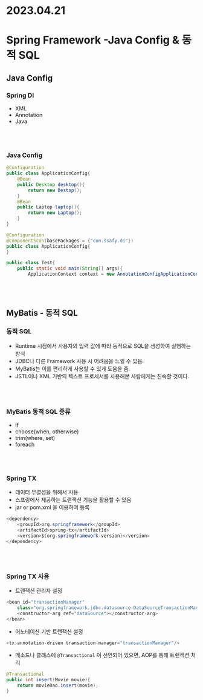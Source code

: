 # 2023.04.21

# Spring Framework -Java Config & 동적 SQL

## Java Config

### Spring DI

- XML
- Annotation
- Java

<br>

<br>

### Java Config

```java
@Configuration
public class ApplicationConfig{
	@Bean
	public Desktop desktop(){
		return new Destop();
	}
	@Bean
	public Laptop laptop(){
		return new Laptop();
	}
}
```

```java
@Configuration
@ComponentScan(basePackages = {"com.ssafy.di"})
public class ApplicationConfig{
}
```

```java
public class Test{
	public static void main(String[] args){
		ApplicationContext context = new AnnotationConfigApplicationContext(ApplicationConfig.class);
```

<br>
<br>

## MyBatis - 동적 SQL

### 동적 SQL

- Runtime 시점에서 사용자의 입력 값에 따라 동적으로 SQL을 생성하여 실행하는 방식
- JDBC나 다른 Framework 사용 시 어려움을 느낄 수 있음.
- MyBatis는 이를 편리하게 사용할 수 있게 도움을 줌.
- JSTL이나 XML 기반의 텍스트 프로세서를 사용해본 사람에게는 친숙할 것이다.

<br>
<br>

### MyBatis 동적 SQL 종류

- if
- choose(when, otherwise)
- trim(where, set)
- foreach

<br>
<br>

### Spring TX

- 데이터 무결성을 위해서 사용
- 스프링에서 제공하는 트랜잭션 기능을 활용할 수 있음
- jar or pom.xml 을 이용하여 등록

```java
<dependency>
	<groupId>org.springframework</groupId>
	<artifactId>spring-tx</artifactId>
	<version>${org.springframework-version}</version>
</dependency>
```

<br>
<br>

### Spring TX 사용

- 트랜잭션 관리자 설정

```java
<bean id="transactionManager"
	class="org.springframework.jdbc.datasource.DataSourceTransactionManager">
	<constructor-arg ref="dataSource"></constructor-arg>
</bean>
```

- 어노테이션 기반 트랜잭션 설정

```java
<tx:annotation-driven transaction-manager="transactionManager"/>
```

- 메소드나 클래스에 `@Transactional` 이 선언되어 있으면, AOP를 통해 트랜잭션 처리

```java
@Transactional
public int insert(Movie movie){
	return movieDao.insert(movie);
}
```